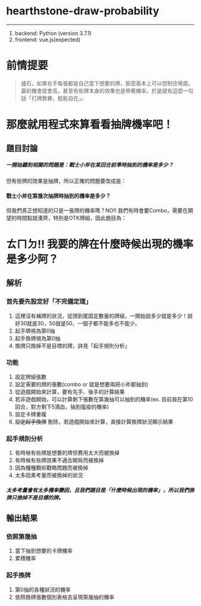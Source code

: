 # hearthstone-draw-probability
----
>
1. backend: Python (version 3.7.1)
2. frontend: vue.js(expected)

# 前情提要
> 爐石，如果右手每張都是自己當下想要的牌，那麼基本上可以控制住場面，贏的機會就會高，甚至有些牌本身的效果也是帶著機率，於是就有這麼一句話「打牌靠賽，輕鬆自在」。

# 那麼就用程式來算看看抽牌機率吧！

## 題目討論
##### 一開始聽到相關的問題是：戰士小斧在某回合前準時抽到的機率是多少？

但有些牌的效果是抽牌，所以正確的問題要改成是：

#### 戰士小斧在第幾次抽牌時抽到的機率是多少？
但我們真正想知道的只是一張牌的機率嗎？NO!! 我們有時會要Combo，需要在期望的時間點就湊齊，特別是OTK牌組，因此題目為：

# ㄊㄇㄉ!! 我要的牌在什麼時候出現的機率是多少阿？

## 解析
### 首先要先設定好「不完備定理」
 1. 這裡沒有補牌的狀況，從頭到尾固定數量的牌組，一開始說多少就是多少！說好30就是30，50就是50，一個子都不能多也不能少。
 2. 起手牌視為第0抽
 3. 起手換牌視為第0抽
 4. 換牌只換掉不是目標的牌，詳見「起手規則分析」

### 功能
 1. 設定牌組張數
 2. 設定需要的牌的張數(combo or 就是想要兩把小斧都抽到)
 3. 從遊戲開始來計算，要有先手、後手的計算結果
 4. 若非遊戲開始，可以計算剩下張數在第幾抽可以抽到的機率(ex. 目前我在第10回合，對方剩下5滴血，抽到瘟疫的機率)
 5. 設定卡牌重複
 6. ~~設定起手換牌~~ 刪除，若遊戲開始來計算，直接計算換牌狀況顯示結果

### 起手規則分析
 1. 有時候有些牌是想要的牌但費用太大而被換掉
 2. 有時候有些牌效果不適合開局而被換掉
 3. 因為種種戰術戰略問題而被換掉
 4. 太多因素考量而被換掉的狀況

##### 太多考量會有太多機率變因，且我們題目是「什麼時候出現的機率」，所以我們換牌只換掉不是目標的牌。

## 輸出結果
### 依照第幾抽
 1. 當下抽到想要的卡牌機率
 2. 累積機率

### 起手換牌
 1. 第0抽的各種狀況的機率
 2. 依照換牌張數個別表格去呈現第幾抽的機率




